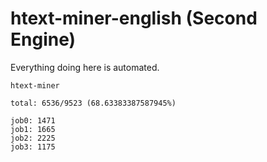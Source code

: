 # htext-miner-english (Second Engine)

Everything doing here is automated.

```
htext-miner

total: 6536/9523 (68.63383387587945%)

job0: 1471
job1: 1665
job2: 2225
job3: 1175
```